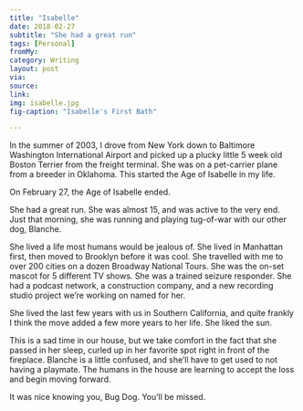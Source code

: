 ```yaml
---
title: "Isabelle"
date: 2018-02-27
subtitle: "She had a great run"
tags: [Personal]
fromMy: 
category: Writing
layout: post
via: 
source: 
link: 
img: isabelle.jpg
fig-caption: "Isabelle's First Bath"

---
```


In the summer of 2003, I drove from New York down to Baltimore Washington International Airport and picked up a plucky little 5 week old Boston Terrier from the freight terminal. She was on a pet-carrier plane from a breeder in Oklahoma. This started the Age of Isabelle in my life.

On February 27, the Age of Isabelle ended.

<!-- more -->

She had a great run. She was almost 15, and was active to the very end. Just that morning, she was running and playing tug-of-war with our other dog, Blanche.

She lived a life most humans would be jealous of. She lived in Manhattan first, then moved to Brooklyn before it was cool. She travelled with me to over 200 cities on a dozen Broadway National Tours. She was the on-set mascot for 5 different TV shows. She was a trained seizure responder. She had a podcast network, a construction company, and a new recording studio project we’re working on named for her.

She lived the last few years with us in Southern California, and  quite frankly I think the move added a few more years to her life. She liked the sun.

This is a sad time in our house, but we take comfort in the fact that she passed in her sleep, curled up in her favorite spot right in front of the fireplace. Blanche is a little confused, and she’ll have to get used to not having a playmate. The humans in the house are learning to accept the loss and begin moving forward.

It was nice knowing you, Bug Dog. You’ll be missed.

<!-- #Personal -->
